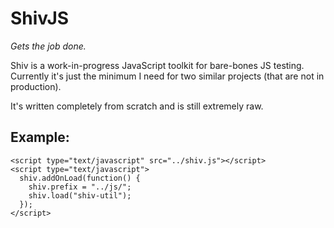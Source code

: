 ShivJS
======
_Gets the job done._

Shiv is a work-in-progress JavaScript toolkit for bare-bones JS testing. 
Currently it's just the minimum I need for two similar projects (that are not
in production).

It's written completely from scratch and is still extremely raw.

Example:
--------

    <script type="text/javascript" src="../shiv.js"></script>
    <script type="text/javascript">
      shiv.addOnLoad(function() {
        shiv.prefix = "../js/";
        shiv.load("shiv-util");
      });
    </script>


